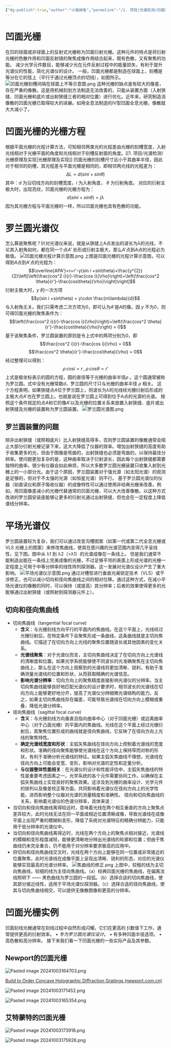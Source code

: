 ```yaml
---
{"dg-publish":true,"author":"小猫掉鱼","permalink":"/1. 项目/光谱检测/凹面闪耀光栅原理及实现/","dgPassFrontmatter":true,"created":"2024-11-20T21:42:44.536+08:00","updated":"2024-11-22T16:08:39.874+08:00"}
---
```


# 凹面光栅
在凹的球面或非球面上的反射式光栅称为凹面衍射光栅。这种元件的特点是将衍射光栅的色散作用和凹面反射镜的聚焦成像作用结合起来，既有色散，又有聚焦的功能。
减少光学元件数目，能够减少光在元件反射过程中的能量损失，有利于提升光谱仪的性能，简化光谱仪的设计。
一般，凹面光栅都是制造在球面上，刻槽是等分在它的弦上（平行于通过光栅顶点的切线），如图所示。
![凹面光栅刻槽间隔在球面上不等示意图.png](/img/user/1.%20%E9%A1%B9%E7%9B%AE/%E5%85%89%E8%B0%B1%E6%A3%80%E6%B5%8B/%E9%99%84%E4%BB%B6/%E5%87%B9%E9%9D%A2%E5%85%89%E6%A0%85%E5%88%BB%E6%A7%BD%E9%97%B4%E9%9A%94%E5%9C%A8%E7%90%83%E9%9D%A2%E4%B8%8A%E4%B8%8D%E7%AD%89%E7%A4%BA%E6%84%8F%E5%9B%BE.png)
这种光栅的缺点是有较大的像差，存在严重的像散。这是用机械刻划方法制造无法改善的，只能从装置方面（入射狭缝、凹面光栅和底片或出射狭缝三者的相对位置）进行优化。近年来，研究制造消像散的凹面光栅已取得较大的进展。如用全息法制造的IV型凹面全息光栅，像散就大大减小了。
# 凹面光栅的光栅方程
根据平面光栅的光程计算方法，可知相邻两束光的光程差由光栅的刻槽宽度，入射光线相对于光栅平面的角度和光线相对于刻槽反射面的角度。[[1. 项目/光谱检测/光栅原理及实现\|光栅原理及实现]]
凹面光栅的刻槽尺寸远小于其曲率半径，因此对于相邻的刻槽，其光程差与平面光栅是相同的，即相邻两光线的光程差为：
$$\Delta L = d (sin i + sin\theta)$$
其中：$d$ 为沿切线方向的刻槽宽度，$i$ 为入射角度， $\theta$ 为衍射角度。
对应的衍射主极大时，出现亮纹，凹面光栅的光栅方程为：
$$d (sin i + sin\theta) = j\lambda$$
因为其光栅方程与平面光栅的一样，所以凹面光栅也具有色散的功能。
# 罗兰圆光谱仪
怎么算是聚焦呢？针对光谱仪来说，就是从狭缝上A点发出的波长为$\lambda$的光线，不论其入射角如何，都在同一个点$A'$ 处形成衍射主极大，那么$A'$点到$A$点的光程必为极值。
![凹面光栅光程计算示意图.png](/img/user/1.%20%E9%A1%B9%E7%9B%AE/%E5%85%89%E8%B0%B1%E6%A3%80%E6%B5%8B/%E9%99%84%E4%BB%B6/%E5%87%B9%E9%9D%A2%E5%85%89%E6%A0%85%E5%85%89%E7%A8%8B%E8%AE%A1%E7%AE%97%E7%A4%BA%E6%84%8F%E5%9B%BE.png)
上图是凹面光栅的光程计算示意图，可以得到$A$点到$A'$点的光程为：
$$\overline{APA'}=r+r'-y(sin i +sin\theta)+\frac{y^{2}}{2}\left[\left(\frac{cos^2 i}{r}-\frac{cos i}{\rho}\right)+\left(\frac{cos^2 \theta}{r'}-\frac{cos\theta}{\rho}\right)\right]$$
衍射主极大时，$y$ 的一次方项
$$y(sin i +sin\theta) = y\cdot \frac{m\lambda}{d}$$
与入射角无关。我们只需考虑二次方项为0，即可认为$A'$是$A$的像。因 $y$ 不为0，则可得凹面光栅的聚焦条件为：
$$\left(\frac{cos^2 i}{r}-\frac{cos i}{\rho}\right)+\left(\frac{cos^2 \theta}{r'}-\frac{cos\theta}{\rho}\right) = 0$$
基于该聚焦条件，罗兰圆装置的原则是令上式中的两项分别为0，即
$$\frac{cos^2 i}{r}-\frac{cos i}{\rho} = 0$$
$$\frac{cos^2 \theta}{r'}-\frac{cos\theta}{\rho} = 0$$
经过整理可以得到：
$$\rho\,cosi=r\,,\; \rho\,cos\theta=r'$$
上式是极坐标表示的圆的方程，圆的直径等于光栅的曲率半径$\rho$ 。这个圆通常被称为罗兰圆。式中没有光栅常数$d$，罗兰圆的尺寸只与光栅的曲率半径 $\rho$ 相关。
这个方程表明，如果狭缝点$A$位于罗兰圆上，则波长为$\lambda$的光线经光栅衍射后形成的主极大点$A'$也在罗兰圆上。也就是说在罗兰圆上可得到位于A点的光源的光谱。
按照这个条件规定的点$A$和它的像$A'$以及光栅的位置关系来放置入射狭缝、底片或出射狭缝及光栅的装置称为罗兰圆装置。
![罗兰圆光谱图.png](/img/user/1.%20%E9%A1%B9%E7%9B%AE/%E5%85%89%E8%B0%B1%E6%A3%80%E6%B5%8B/%E9%99%84%E4%BB%B6/%E7%BD%97%E5%85%B0%E5%9C%86%E5%85%89%E8%B0%B1%E5%9B%BE.png)
## 罗兰圆装置的问题
除非出射狭缝（或照相底片）比入射狭缝高得多，否则罗兰圆装置的像散通常会阻止大部分衍射光被记录下来，这大大降低了仪器的效率。增加出射狭缝的高度有助于收集更多的光，但由于图像是弯曲的，出射狭缝也必须是弯曲的，以保持最佳分辨率。使问题更加复杂的是，这种曲率取决于衍射波长，因此每个出射狭缝都需要独特的曲率。很少有仪器会如此麻烦，所以大多数罗兰圆光栅装置只收集入射到光栅上的一小部分光。由于这个原因，罗兰圆装置对于强光源（如太阳光谱）的观测是足够的，但对于不太强的光源（如恒星光谱）则不行。
基于罗兰圆光谱仪的仪器（如直读仪和原子吸收仪器）的成像特性可以通过使用非经典光栅来改善。例如，用凹面像差减小的光栅代替通常的凹面光栅，可以大大改善像散。以这种方式改进的罗兰圆安装座能够让更多的衍射光通过出射狭缝，但也会在一定程度上降低谱线分辨率。
# 平场光谱仪
罗兰圆装置较为复杂，我们可以通过改变沟槽图案（如第一代或第二代全息光栅或 VLS 光栅上的图案）来修改焦曲线，使其在感兴趣的光谱范围内变得几乎呈线性，见下图。图中从 λ1 到 λ2（>λ1）的光谱成像在一条线上。
但是我们通常不能制造出能在一条线上完美成像的光栅，不过足够平坦的表面上形成光谱的光栅一定程度上可用于中等分辨率的线性阵列探测器。这一发展对光谱仪设计产生了重大影响。
![平场光谱仪示意图.png](/img/user/1.%20%E9%A1%B9%E7%9B%AE/%E5%85%89%E8%B0%B1%E6%A3%80%E6%B5%8B/%E9%99%84%E4%BB%B6/%E5%B9%B3%E5%9C%BA%E5%85%89%E8%B0%B1%E4%BB%AA%E7%A4%BA%E6%84%8F%E5%9B%BE.png)
通过对槽型进行垂直光阑锁定技术（VLS）或干涉修正，也可以减小切向和径向焦曲线之间的相对位移。通过这种方式，在减小平场光谱仪的像散的同时，可以保持（或提高）其分辨率；后者的效果使得更多的光能够通过出射狭缝（或照射到探测器元件上）。
## 切向和径向焦曲线
- 切向焦曲线（tangential focal curve)
	- **含义**：与光栅刻线方向平行的平面内的焦曲线。在这个平面上，光线经过光栅衍射后，在特定条件下会聚焦形成一条曲线，这条曲线就是主切向焦曲线。它描述了在切向方向上光线的聚焦位置随波长或其他因素的变化关系。
	- **光谱线聚焦**：对于光谱仪而言，主切向焦曲线决定了在切向方向上光谱线的清晰度和位置。如果光学系统能够使不同波长的光准确聚焦在主切向焦曲线上，那么在这个方向上观察到的光谱线将更加清晰、锐利，有助于准确测量光谱线的位置和形状，从而获取精确的光谱信息。
	- **影响光谱分辨率**：切向方向上的聚焦精度直接影响光谱仪的分辨率。当主切向焦曲线能够良好地匹配光谱仪的设计要求时，相邻波长的光谱线在切向方向上能够更好地分开，提高了光谱仪分辨细微光谱结构的能力。反之，如果主切向焦曲线存在偏差，可能导致光谱线在切向方向上模糊或重叠，降低光谱分辨率。
- 径向焦曲线（sagittal focal curve)
	- **含义**：与光栅刻线方向垂直且指向曲率中心（对于凹面光栅）或远离曲率中心（对于凸面光栅）的平面内的焦曲线。光线在这个平面上经过光栅衍射后，其聚焦位置形成的曲线就是径向焦曲线，它反映了在径向方向上光线的聚焦特性。
	- **确定光谱线宽度和形状**：主弧矢焦曲线在径向方向上控制着光谱线的宽度和形状。准确的径向聚焦能够使光谱线在这个方向上保持窄而对称的形状，有利于准确分析光谱线的特征。如果主弧矢焦曲线不理想，光谱线在径向方向上可能会变宽、变形，影响对光谱的定性和定量分析。
	- **与仪器整体性能相关**：在光谱仪的设计和性能评估中，主弧矢焦曲线的特性是重要考虑因素之一。光学系统的各个元件需要协同工作，以确保在主弧矢焦曲线上实现良好的聚焦效果。这涉及到光栅的曲率设计、光学元件的排列以及像差校正等方面，共同影响着光谱仪在径向方向上的光学性能，进而影响整个仪器对光谱的测量精度和准确性。
径向和切向焦曲线的关系，影响着光谱仪的色谱分辨率，具体来说：
- 当切向和径向焦曲线离得较远时，意味着光线在两个相互垂直的方向上聚焦点差异较大，此时光线无法在同一平面或相近位置清晰成像，导致光谱线在成像平面上出现严重的模糊和变形，降低了系统对光谱特征的精确分辨能力，只能用于低分辨率的光谱仪中。
- 当切向和径向焦曲线离得近时，光线在两个方向上的聚焦点相对接近，光谱线的模糊和变形程度减轻，能够更清晰地分辨出光谱线的轮廓和位置；但由于焦曲线仍未完全重合，仍不能用于对分辨率要求极高的应用中。
- 将切向和径向焦曲线交叉时，光线在两个方向上能够在同一位置或非常接近的位置聚焦，此时光谱线在成像平面上呈现出清晰、锐利的形态，对应的光谱仪能够实现最高的光谱分辨率。
![焦曲线的修正.png](/img/user/1.%20%E9%A1%B9%E7%9B%AE/%E5%85%89%E8%B0%B1%E6%A3%80%E6%B5%8B/%E9%99%84%E4%BB%B6/%E7%84%A6%E6%9B%B2%E7%BA%BF%E7%9A%84%E4%BF%AE%E6%AD%A3.png)
上图中，较粗的线为主切向焦曲线，较细的线为主径向焦曲线。（a）经典凹面光栅的焦曲线，在偏离法线照明下 —— 黑色曲线为罗兰圆的一段弧。（b）选择合适的切向焦曲线，使其部分接近线性，适用于平场光谱仪探测器。（c）选择合适的径向焦曲线，使其与切向焦曲线相交，可以提供无像散图像和更高的分辨率。

# 凹面光栅实例
凹面刻线光栅通常在刻线过程中自然形成闪耀。它们在更高的 ƒ/数值下工作，通常提供更高的衍射效率。
• *专为罗兰圆光谱仪设计*。
• 有多种凹面半径选项。
• 高色散和高分辨率。
接下来我们看一下凹面光栅的一些实际产品及其参数。
## Newport的凹面光栅
![Pasted image 20241003164703.png](/img/user/1.%20%E9%A1%B9%E7%9B%AE/%E5%85%89%E8%B0%B1%E6%A3%80%E6%B5%8B/%E9%99%84%E4%BB%B6/Pasted%20image%2020241003164703.png)

[Build to Order Concave Holographic Diffraction Gratings (newport.com.cn)](https://www.newport.com.cn/g/custom-concave-holographic-reflection-gratings)

![Pasted image 20241003171452.png](/img/user/1.%20%E9%A1%B9%E7%9B%AE/%E5%85%89%E8%B0%B1%E6%A3%80%E6%B5%8B/%E9%99%84%E4%BB%B6/Pasted%20image%2020241003171452.png)

![Pasted image 20241003165354.png](/img/user/1.%20%E9%A1%B9%E7%9B%AE/%E5%85%89%E8%B0%B1%E6%A3%80%E6%B5%8B/%E9%99%84%E4%BB%B6/Pasted%20image%2020241003165354.png)

## 艾特蒙特的凹面光栅
![Pasted image 20241003173918.png](/img/user/1.%20%E9%A1%B9%E7%9B%AE/%E5%85%89%E8%B0%B1%E6%A3%80%E6%B5%8B/%E9%99%84%E4%BB%B6/Pasted%20image%2020241003173918.png)

![Pasted image 20241003175926.png](/img/user/1.%20%E9%A1%B9%E7%9B%AE/%E5%85%89%E8%B0%B1%E6%A3%80%E6%B5%8B/%E9%99%84%E4%BB%B6/Pasted%20image%2020241003175926.png)


